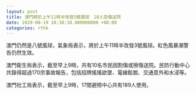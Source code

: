 ```yaml
---
layout: post
title: 澳門將於上午11時半改發3號風球　10人受傷送院
date: 2020-08-19 10:38:10.000000000 +08:00
categories: rthk
---
```


澳門仍然是八號風球，氣象局表示，將於上午11時半改發3號風球。紅色風暴潮警告仍然生效。

澳門衛生局表示，截至早上9時，共有10名市民因割傷或擦傷送院。民防行動中心共錄得超過170宗事故報告，包括招牌搖搖欲墜、電線鬆脫、交通意外和水浸等。

澳門社工局表示，截至早上9時，17間避險中心共有189人使用。
